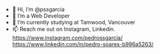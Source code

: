- 👋 Hi, I’m @pssgarcia
- 👀 I’m a Web Developer
- 🌱 I’m currently studying at Tamwood, Vancouver  
- 📫 Reach me out on Instagram, Linkedin. 
https://www.instagram.com/pedrossgarcia/
https://www.linkedin.com/in/pedro-soares-b996a5263/
<!---
pssgarcia/pssgarcia is a ✨ special ✨ repository because its `README.md` (this file) appears on your GitHub profile.
You can click the Preview link to take a look at your changes.
--->
